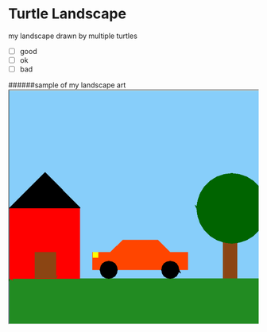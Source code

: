 # Turtle Landscape
my landscape drawn by multiple turtles

- [ ] good
- [ ] ok
- [ ] bad

######sample of my landscape art
![Pictures](/Landscape.png)